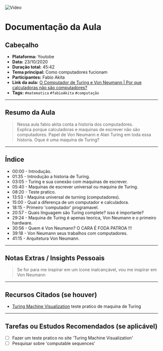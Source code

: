  ![Video](https://img.youtube.com/vi/G4MvFT8TGII/maxresdefault.jpg)

# Documentação da Aula
## Cabeçalho

- **Plataforma:** Youtobe  
- **Data:** 23/10/2020  
- **Duração total:** 45:42  
- **Tema principal:** Como computadores fucionam  
- **Participantes:** Fabio Akita  
- **Link da aula:** [O Computador de Turing e Von Neumann | Por que calculadoras não são computadores?](https://youtu.be/G4MvFT8TGII?si=To50-tkDsr8UNZMD)  
- **Tags:** `#matematica` `#fabioAkita` `#computação`


---

## Resumo da Aula

> Nessa aula fabio akita conta a historia dos computadores.  
> Explica porque calculadoras e maquinas de escrever não são computadores.
> Papel de Von Neumann e Alan Turing em toda essa historia.
> Oque é uma maquina de Turing?  

---

## Índice

- 00:00 - Introdução.  
- 01:35 - Introdução a historia de Turing.  
- 03:05 - Turing e sua conexão com maquinas de escrever.  
- 05:40 - Maquinas de escrever universal ou maquina de Turing.  
- 08:20 - Teste pratico.  
- 13:53 - Maquina universal de turning (computadores).    
- 15:00 - Qual a diferença de um computador e calculadora.
- 18:15 - Primeiro 'computador' programavel.
- 20:57 - Quais linguagem são Turing complete? isso é importante?  
- 29:24 - Maquina de Turing é apenas teorica, Von Neumann e o primeiro hardware.
- 30:56 - Quem é Von Neumann? O CARA É FODA PATROA !!!
- 39:18 - Von Neumann seus trabalhos com computadores.
- 41:15 - Arquitetura Von Neumann.  

---

## Notas Extras / Insights Pessoais

> Se for para me inspirar em um icone inalcançável, vou me inspirar em Von Neumann 

---

## Recursos Citados (se houver)

- [Turing Machine Visualization](https://turingmachine.io/) teste pratico de maquina de Turing

---

## Tarefas ou Estudos Recomendados (se aplicável)

- [ ] Fazer um teste pratico no site 'Turing Machine Visualization'
- [ ] Pesquisar sobre 'computable sequences'
